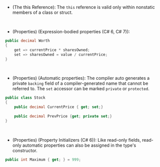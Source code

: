 * (The this Reference): The `this` reference is valid only within nonstatic members of a class or struct.  
<br>

* (Properties) (Expression-bodied properties (C# 6, C# 7)):
```csharp
public decimal Worth
{
	get => currentPrice * sharesOwned;
	set => sharesOwned = value / currentPrice;
}
```  
<br>

* (Properties) (Automatic properties):
  The compiler auto generates a private `backing` field of a compiler-generated name that cannot be referred to. The `set` accessor can be marked `private` or `protected`.
```csharp
public class Stock
{
	public decimal CurrentPrice { get; set;}
	
	public decimal PrevPrice {get; private set;}
}
```  
<br>

* (Properties) (Property Initializers (C# 6)):
  Like read-only fields, read-only automatic properties can also be assigned in the type's constructor.
```csharp
public int Maximum { get; } = 999;
```







